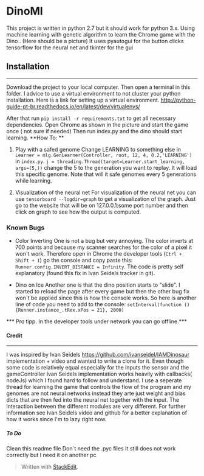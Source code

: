 # DinoMl
This project is written in python 2.7 but it should work for python 3.x.
Using machine learning with genetic algorithm to learn the Chrome game with the Dino . (Here should be a picture)
It uses pyautogui for the button clicks tensorflow for the neural net and tkinter for the gui
## Installation

----------

Download the project to your local computer. Then open a terminal in this folder.
 I advice to use a virtual environment to not cluster your python installation. Here is a link for setting up a virtual environment.
http://python-guide-pt-br.readthedocs.io/en/latest/dev/virtualenvs/

	
After that run `pip install -r requirements.txt` to get all necessary dependencies.
Open Chrome as shown in the picture and start the game once ( not sure if needed)
Then run index.py and the dino should start learning.
**How To:  **

 1. Play with a safed genome
	 Change LEARNING to something else in 
`Learner = mlg.GenLearner(Controller, root, 12, 4, 0.2,'LEARNING')`  in `index.py`.
`j = threading.Thread(target=Learner.start_learning, args=(5,))` change the 5 to the generation you want to replay. It will load this specific genome. Note that will it safe genomes every 5 generations while learning.

 2. Visualization of the neural net
		 For visualization of the neural net you can use  `tensorboard --logdir=graph` to get a visualization of the graph. Just go to the website that will be on 127.0.0.1:some port number and then click on graph to see how the output is computed.
 

 
### Known Bugs

 - Color Inverting
One is not a bug but very annoying. The color inverts at 700 points and because my scanner searches for the color of a pixel it won´t work. Therefore open in Chrome the developer tools (`Ctrl + Shift + I`) go the console and copy paste this: `Runner.config.INVERT_DISTANCE = Infinity`. The code is pretty self explanatory (found this fix in Ivan Seidels tracker in git).

 - Dino on Ice
Another one is that the dino position starts to "slide". I started to reload the page after every game but then the other bug fix won´t be applied since this is how the console works. So here is another line of code you need to add to the console:
    `setInterval(function (){Runner.instance_.tRex.xPos = 21}, 2000)`

*** Pro tipp. In the developer tools under network you can go offline.*** 

	
	
#### Credit


----------


I was inspired by Ivan Seidels https://github.com/ivanseidel/IAMDinosaur implementation + video and wanted to write a clone for it. Even though some code is relatively equal especially for the inputs the sensor and the gameController Ivan Seidels implementation works heavily with callbacks( nodeJs) which I found hard to follow and understand. I use a seperate thread for learning the game that controls the flow of the program and my genomes are not neural networks instead they arte just weight and bias dicts that are then fed into the neural net together with the input. The interaction between the different modules are very different.
	For further information see Ivan Seidels video and github for a better explanation of how it works since I'm to lazy right now.

##### To Do

Clean this readme file 
Don´t need the .pyc files
It still does not work correctly but I need it on another pc
> Written with [StackEdit](https://stackedit.io/).
